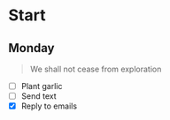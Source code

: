 # Start
## Monday
> We shall not cease from exploration
- [ ] Plant garlic
- [ ] Send text
- [x] Reply to emails
